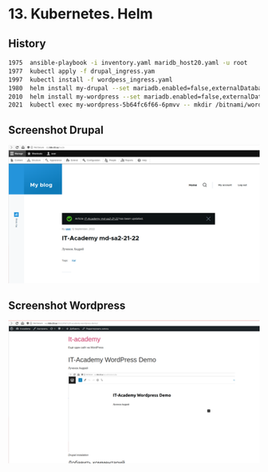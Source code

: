 # 13. Kubernetes. Helm

## History
```bash
1975  ansible-playbook -i inventory.yaml maridb_host20.yaml -u root
1977  kubectl apply -f drupal_ingress.yam
1997  kubectl install -f wordpess_ingress.yaml
1980  helm install my-drupal --set mariadb.enabled=false,externalDatabase.host=192.168.202.20,externalDatabase.password=password,global.storageClass=nfs-client,drupalPassword=password bitnami/drupal
2010  helm install my-wordpress --set mariadb.enabled=false,externalDatabase.host=192.168.202.20,externalDatabase.password=password,global.storageClass=nfs-client,wordpressPassword=password bitnami/wordpress
2021  kubectl exec my-wordpress-5b64fc6f66-6pmvv -- mkdir /bitnami/wordpress/wp-content/themes
```

## Screenshot Drupal
![alt text](figures/drupal.png)

## Screenshot Wordpress
![alt text](figures/wordpress.png)
